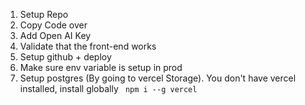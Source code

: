 1. Setup Repo
2. Copy Code over
3. Add Open AI Key
4. Validate that the front-end works
5. Setup github + deploy
6. Make sure env variable is setup in prod
7. Setup postgres (By going to vercel Storage). You don't have vercel installed, install globally ` npm i --g vercel`
